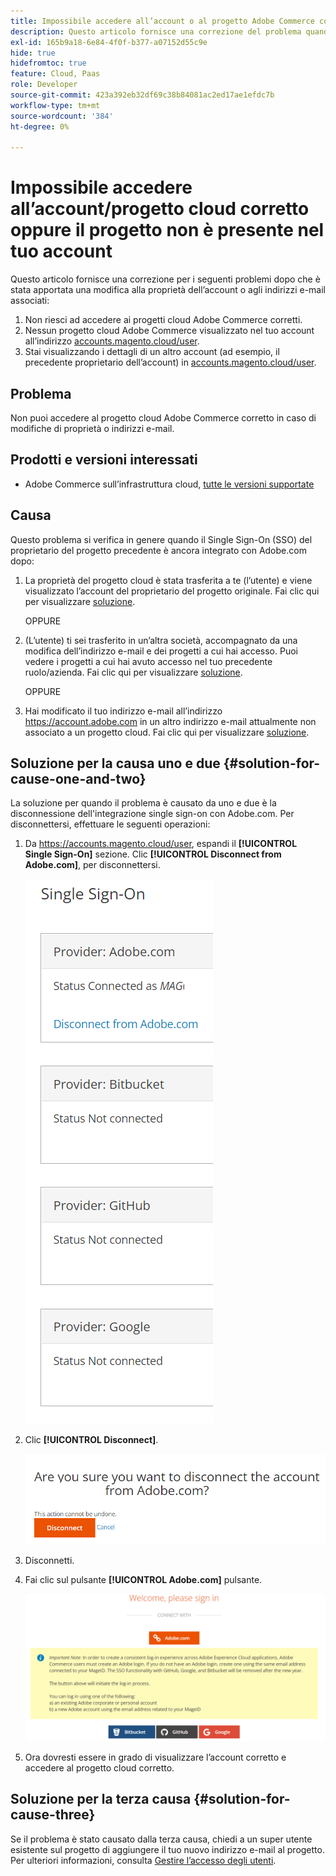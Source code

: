 ```yaml
---
title: Impossibile accedere all’account o al progetto Adobe Commerce corretto oppure il progetto non è presente nel tuo account
description: Questo articolo fornisce una correzione del problema quando non è possibile accedere al progetto cloud Adobe Commerce corretto in caso di modifiche di proprietà o di indirizzi e-mail.
exl-id: 165b9a18-6e84-4f0f-b377-a07152d55c9e
hide: true
hidefromtoc: true
feature: Cloud, Paas
role: Developer
source-git-commit: 423a392eb32df69c38b84081ac2ed17ae1efdc7b
workflow-type: tm+mt
source-wordcount: '384'
ht-degree: 0%

---
```


# Impossibile accedere all’account/progetto cloud corretto oppure il progetto non è presente nel tuo account

Questo articolo fornisce una correzione per i seguenti problemi dopo che è stata apportata una modifica alla proprietà dell’account o agli indirizzi e-mail associati:

1. Non riesci ad accedere ai progetti cloud Adobe Commerce corretti.
1. Nessun progetto cloud Adobe Commerce visualizzato nel tuo account all’indirizzo [accounts.magento.cloud/user](https://accounts.magento.cloud/user).
1. Stai visualizzando i dettagli di un altro account (ad esempio, il precedente proprietario dell’account) in [accounts.magento.cloud/user](https://accounts.magento.cloud/user).

## Problema

Non puoi accedere al progetto cloud Adobe Commerce corretto in caso di modifiche di proprietà o indirizzi e-mail.

## Prodotti e versioni interessati

* Adobe Commerce sull’infrastruttura cloud, [tutte le versioni supportate](https://www.adobe.com/content/dam/cc/en/legal/terms/enterprise/pdfs/Adobe-Commerce-Software-Lifecycle-Policy.pdf)

## Causa

Questo problema si verifica in genere quando il Single Sign-On (SSO) del proprietario del progetto precedente è ancora integrato con Adobe.com dopo:

1. La proprietà del progetto cloud è stata trasferita a te (l’utente) e viene visualizzato l’account del proprietario del progetto originale. Fai clic qui per visualizzare [soluzione](#solution-for-cause-one-and-two).

   OPPURE

1. (L’utente) ti sei trasferito in un’altra società, accompagnato da una modifica dell’indirizzo e-mail e dei progetti a cui hai accesso. Puoi vedere i progetti a cui hai avuto accesso nel tuo precedente ruolo/azienda. Fai clic qui per visualizzare [soluzione](#solution-for-cause-one-and-two).

   OPPURE

1. Hai modificato il tuo indirizzo e-mail all’indirizzo https://account.adobe.com in un altro indirizzo e-mail attualmente non associato a un progetto cloud. Fai clic qui per visualizzare [soluzione](#solution-for-cause-three).

## Soluzione per la causa uno e due {#solution-for-cause-one-and-two}

La soluzione per quando il problema è causato da uno e due è la disconnessione dell&#39;integrazione single sign-on con Adobe.com. Per disconnettersi, effettuare le seguenti operazioni:

1. Da https://accounts.magento.cloud/user, espandi il **[!UICONTROL Single Sign-On]** sezione. Clic **[!UICONTROL Disconnect from Adobe.com]**, per disconnettersi.

   ![single sign-on-adobe-connect](assets/sso-adobe-disconnect.png)

1. Clic **[!UICONTROL Disconnect]**.

   ![adobe-disconnect](assets/adobe-disconnect.png)

1. Disconnetti.
1. Fai clic sul pulsante **[!UICONTROL Adobe.com]** pulsante.

   ![Magento.com](assets/adobe-welcome-login.png)

1. Ora dovresti essere in grado di visualizzare l’account corretto e accedere al progetto cloud corretto.

## Soluzione per la terza causa {#solution-for-cause-three}

Se il problema è stato causato dalla terza causa, chiedi a un super utente esistente sul progetto di aggiungere il tuo nuovo indirizzo e-mail al progetto. Per ulteriori informazioni, consulta [Gestire l’accesso degli utenti](https://experienceleague.adobe.com/docs/commerce-cloud-service/user-guide/project/user-access.html).
